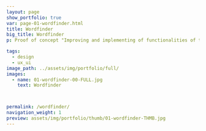 ```yaml
---
layout: page
show_portfolio: true
var: page-01-wordfinder.html
title: Wordfinder
big_title: Wordfinder
p: Proof of concept "Improving and implementing of functionalities of the Wordfinder app".

tags:
  - design
  - ux_ui
image_path: ../assets/img/portfolio/full/
images:
  - name: 01-wordfinder-00-FULL.jpg
    text: Wordfinder



permalink: /wordfinder/
navigation_weight: 1
preview: assets/img/portfolio/thumb/01-wordfinder-THMB.jpg
---
```


